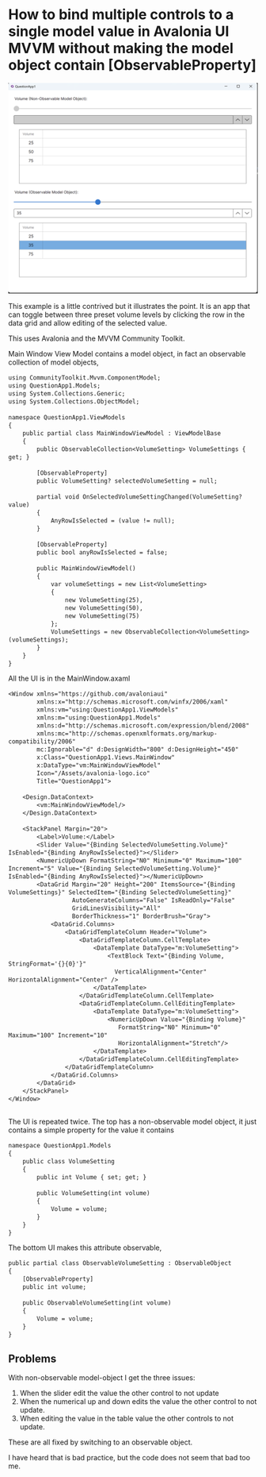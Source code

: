 # How to bind multiple controls to a single model value in Avalonia UI MVVM without making the model object contain [ObservableProperty]

![UI](screenshot.png "UI")

This example is a little contrived but it illustrates the point. It is an app that can toggle between three preset volume levels by clicking the row in the data grid and allow editing of the selected value.

This uses Avalonia and the MVVM Community Toolkit.

Main Window View Model contains a model object, in fact an observable collection of model objects,


    using CommunityToolkit.Mvvm.ComponentModel;
    using QuestionApp1.Models;
    using System.Collections.Generic;
    using System.Collections.ObjectModel;

    namespace QuestionApp1.ViewModels
    {
        public partial class MainWindowViewModel : ViewModelBase
        {
            public ObservableCollection<VolumeSetting> VolumeSettings { get; }

            [ObservableProperty]
            public VolumeSetting? selectedVolumeSetting = null;

            partial void OnSelectedVolumeSettingChanged(VolumeSetting? value)
            {
                AnyRowIsSelected = (value != null);
            }

            [ObservableProperty]
            public bool anyRowIsSelected = false;

            public MainWindowViewModel()
            {
                var volumeSettings = new List<VolumeSetting>
                {
                    new VolumeSetting(25),
                    new VolumeSetting(50),
                    new VolumeSetting(75)
                };
                VolumeSettings = new ObservableCollection<VolumeSetting>(volumeSettings);
            }
        }
    }

All the UI is in the MainWindow.axaml

    <Window xmlns="https://github.com/avaloniaui"
            xmlns:x="http://schemas.microsoft.com/winfx/2006/xaml"
            xmlns:vm="using:QuestionApp1.ViewModels"
		    xmlns:m="using:QuestionApp1.Models"
            xmlns:d="http://schemas.microsoft.com/expression/blend/2008"
            xmlns:mc="http://schemas.openxmlformats.org/markup-compatibility/2006"
            mc:Ignorable="d" d:DesignWidth="800" d:DesignHeight="450"
            x:Class="QuestionApp1.Views.MainWindow"
            x:DataType="vm:MainWindowViewModel"
            Icon="/Assets/avalonia-logo.ico"
            Title="QuestionApp1">

        <Design.DataContext>
            <vm:MainWindowViewModel/>
        </Design.DataContext>

	    <StackPanel Margin="20">
		    <Label>Volume:</Label>
		    <Slider Value="{Binding SelectedVolumeSetting.Volume}" IsEnabled="{Binding AnyRowIsSelected}"></Slider>
		    <NumericUpDown FormatString="N0" Minimum="0" Maximum="100" Increment="5" Value="{Binding SelectedVolumeSetting.Volume}" IsEnabled="{Binding AnyRowIsSelected}"></NumericUpDown>
		    <DataGrid Margin="20" Height="200" ItemsSource="{Binding VolumeSettings}" SelectedItem="{Binding SelectedVolumeSetting}"
				      AutoGenerateColumns="False" IsReadOnly="False"
				      GridLinesVisibility="All"
				      BorderThickness="1" BorderBrush="Gray">
			    <DataGrid.Columns>
				    <DataGridTemplateColumn Header="Volume">
					    <DataGridTemplateColumn.CellTemplate>
						    <DataTemplate DataType="m:VolumeSetting">
							    <TextBlock Text="{Binding Volume, StringFormat='{}{0}'}"
							      VerticalAlignment="Center" HorizontalAlignment="Center" />
						    </DataTemplate>
					    </DataGridTemplateColumn.CellTemplate>
					    <DataGridTemplateColumn.CellEditingTemplate>
						    <DataTemplate DataType="m:VolumeSetting">
							    <NumericUpDown Value="{Binding Volume}"
							       FormatString="N0" Minimum="0" Maximum="100" Increment="10"
							       HorizontalAlignment="Stretch"/>
						    </DataTemplate>
					    </DataGridTemplateColumn.CellEditingTemplate>
				    </DataGridTemplateColumn>
			    </DataGrid.Columns>
		    </DataGrid>
	    </StackPanel>
    </Window>

##

The UI is repeated twice. The top has a non-observable model object, it just contains a simple property for the value it contains

    namespace QuestionApp1.Models
    {
        public class VolumeSetting
        {
            public int Volume { set; get; }

            public VolumeSetting(int volume)
            {
                Volume = volume;
            }
        }
    }

The bottom UI makes this attribute observable,

    public partial class ObservableVolumeSetting : ObservableObject
    {
        [ObservableProperty]
        public int volume;

        public ObservableVolumeSetting(int volume)
        {
            Volume = volume;
        }
    }

## Problems

With non-observable model-object I get the three issues:
1. When the slider edit the value the other control to not update
2. When the numerical up and down edits the value the other control to not update.
3. When editing the value in the table value the other controls to not update.

These are all fixed by switching to an observable object.

I have heard that is bad practice, but the code does not seem that bad too me.

